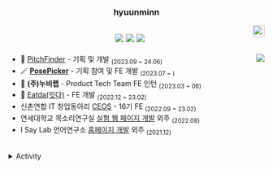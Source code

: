 <div align="center">
  
  ### hyuunminn
  
  <img align="right" width="23" src="https://github.com/seondal/seondal/assets/75469131/f3735e2a-2fb1-4e7f-bbea-81f5698213b0" />

  <a href="https://ansgusals0627.tistory.com/"><img src="https://img.shields.io/badge/hyuunminn-E5511E?style=flat-square&logo=tistory&logoColor=orange"/></a> <a href="https://whkakrkr.tistory.com"><img src="https://img.shields.io/badge/Seondalgorithm-E5511E?style=badge&logo=Tistory&logoColor=white"/></a> <a href="https://seondal.notion.site/fd0c2a204d8e4fd7b193800c20d5eda0?v=c62e2af146ed446a97b34c86c16d4835&pvs=4"><img src="https://img.shields.io/badge/Projects-735998?style=badge&logo=GitHub&logoColor=white"/></a> 
  ---

</div>

<a href="https://solved.ac/whkakrkr"><img align="right" src="http://mazassumnida.wtf/api/v2/generate_badge?boj=whkakrkr&theme=dark"/></a>

- 🎤 [PitchFinder](https://github.com/K-CoB/pitch-finder-frontend) - 기획 및 개발 <sub>(2023.09 ~ 24.06)</sub>
- 🪄 [**PosePicker**](https://github.com/posepicker) - 기획 참여 및 FE 개발 <sub>(2023.07 ~ )</sub>
- 🏢 **(주)누비랩** - Product Tech Team FE 인턴 <sub>(2023.03 ~ 06)</sub>
- 🥗 [Eatda(잇다)](https://github.com/eatda) - FE 개발 <sub>(2022.12 ~ 23.02)</sub>
- 신촌연합 IT 창업동아리 [CEOS](https://github.com/seondal/CEOS-FE-Study) - 16기 FE <sub>(2022.09 ~ 23.02)</sub>
- 연세대학교 목소리연구실 [실험 웹 페이지 개발](https://github.com/seondal/VoiceLab) 외주 <sub>(2022.08)</sub>
- I Say Lab 언어연구소 [홈페이지 개발](https://github.com/seondal/ChildCare) 외주 <sub>(2021.12)</sub>

<br/>

<details>
<summary>Activity</summary>
<div markdown="1">

|기간|활동|기수|
|:-:|-:|:-|
|<sub>2024.02 ~ </sub> | SK **Devocean Young** | 3기 |
|<sub>2024.02 ~ 24.07</sub> | Klaytn Dev Ambassador | 3기 |
|<sub>2023.09 ~ 24.07</sub>| 교내 블록체인 학회 **Ewha Chain** | 12기 |
|<sub>2023.07 ~ 23.08</sub>| 코드잇 엠버서더 | 1기 |
|<sub>2023.07 ~ 23.08</sub>| 전국 연합 IT 동아리 **DND** | 9기 개발 |
|<sub>2022.09 ~ 23.02</sub>| 신촌연합 IT 창업동아리 **CEOS** | 16기 프론트 |
|<sub>2022.09 ~ 23.02</sub>| 교내 정보보안 동아리 **E-COPS** | 11기 |
|<sub>2021.09 ~ 22.02</sub>| 전국 대학생 연합 IT 창업동아리 **SOPT** | 29기 iOS |
|<sub>2021.09 ~ 22.07</sub>| Google Developer Students Club Ewha | 3기 Core Member  |
|<sub>2021.03 ~ 21.12</sub>| 교내 웹개발 커리어클럽 **EFUB** | 1기 프론트 |


</div>
</details>
